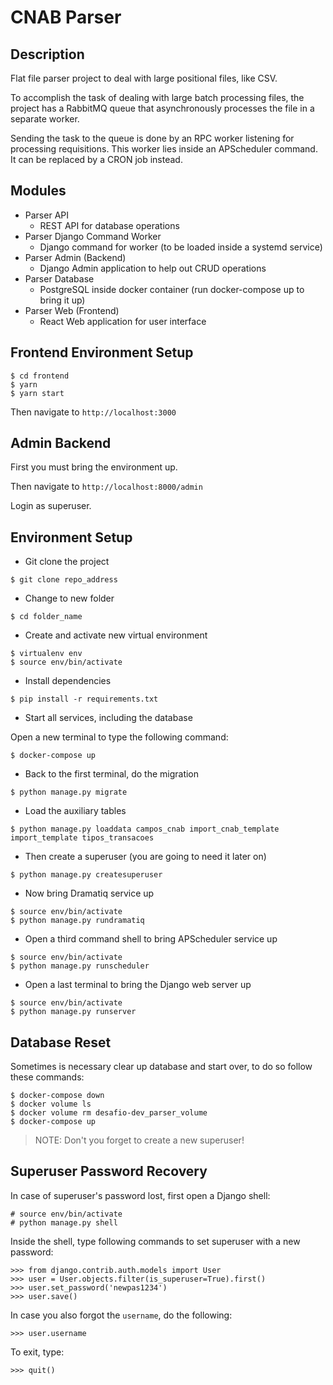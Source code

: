 # CNAB Parser

## Description

Flat file parser project to deal with large positional files, like CSV.

To accomplish the task of dealing with large batch processing files, the project has a RabbitMQ queue that asynchronously processes the file in a separate worker.

Sending the task to the queue is done by an RPC worker listening for processing requisitions. This worker lies inside an APScheduler command. It can be replaced by a CRON job instead.

## Modules

- Parser API
  - REST API for database operations
- Parser Django Command Worker
  - Django command for worker (to be loaded inside a systemd service)
- Parser Admin (Backend)
  - Django Admin application to help out CRUD operations
- Parser Database
  - PostgreSQL inside docker container (run docker-compose up to bring it up)
- Parser Web (Frontend)
  - React Web application for user interface

## Frontend Environment Setup

```
$ cd frontend
$ yarn
$ yarn start
```

Then navigate to `http://localhost:3000`

## Admin Backend

First you must bring the environment up.

Then navigate to `http://localhost:8000/admin`

Login as superuser.

## Environment Setup

- Git clone the project

```
$ git clone repo_address
```

- Change to new folder

```
$ cd folder_name
```

- Create and activate new virtual environment

```
$ virtualenv env
$ source env/bin/activate
```

- Install dependencies

```
$ pip install -r requirements.txt
```

- Start all services, including the database

Open a new terminal to type the following command:

```
$ docker-compose up
```

- Back to the first terminal, do the migration

```
$ python manage.py migrate
```

- Load the auxiliary tables

```
$ python manage.py loaddata campos_cnab import_cnab_template import_template tipos_transacoes
```

- Then create a superuser (you are going to need it later on)

```
$ python manage.py createsuperuser
```

- Now bring Dramatiq service up

```
$ source env/bin/activate
$ python manage.py rundramatiq
```

- Open a third command shell to bring APScheduler service up

```
$ source env/bin/activate
$ python manage.py runscheduler
```

- Open a last terminal to bring the Django web server up

```
$ source env/bin/activate
$ python manage.py runserver
```

## Database Reset

Sometimes is necessary clear up database and start over, to do so follow these commands:

```
$ docker-compose down
$ docker volume ls
$ docker volume rm desafio-dev_parser_volume
$ docker-compose up
```

> NOTE: Don't you forget to create a new superuser!

## Superuser Password Recovery

In case of superuser's password lost, first open a Django shell:

```
# source env/bin/activate
# python manage.py shell
```

Inside the shell, type following commands to set superuser with a new password:

```
>>> from django.contrib.auth.models import User
>>> user = User.objects.filter(is_superuser=True).first()
>>> user.set_password('newpas1234')
>>> user.save()
```

In case you also forgot the `username`, do the following:

```
>>> user.username
```

To exit, type:

```
>>> quit()
```
